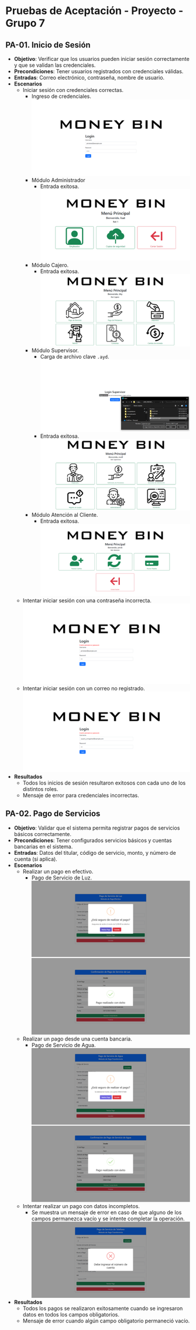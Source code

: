 # Pruebas de Aceptación - Proyecto - Grupo 7

## PA-01. Inicio de Sesión
* **Objetivo**: Verificar que los usuarios pueden iniciar sesión correctamente y que se validan las credenciales.
* **Precondiciones**: Tener usuarios registrados con credenciales válidas.
* **Entradas**: Correo electrónico, contraseña, nombre de usuario.
* **Escenarios**
    - Iniciar sesión con credenciales correctas.
        - Ingreso de credenciales.  
            ![PA-01](./PA-01/1.png)
        - Módulo Administrador
            - Entrada exitosa.  
                ![PA-01](./PA-01/2.png)
        - Módulo Cajero.  
            - Entrada exitosa.  
                ![PA-01](./PA-01/3.png)
        - Módulo Supervisor.  
            - Carga de archivo clave `.ayd`.  
                ![PA-01](./PA-01/4.png)
            - Entrada exitosa.  
                ![PA-01](./PA-01/5.png)
        - Módulo Atención al Cliente.  
            - Entrada exitosa.  
                ![PA-01](./PA-01/6.png)
    - Intentar iniciar sesión con una contraseña incorrecta.
        ![PA-01](./PA-01/7.png)
    - Intentar iniciar sesión con un correo no registrado.
        ![PA-01](./PA-01/8.png)
* **Resultados**
    - Todos los inicios de sesión resultaron exitosos con cada uno de los distintos roles.
    - Mensaje de error para credenciales incorrectas.

## PA-02. Pago de Servicios
* **Objetivo**: Validar que el sistema permita registrar pagos de servicios básicos correctamente.
* **Precondiciones**: Tener configurados servicios básicos y cuentas bancarias en el sistema.
* **Entradas**: Datos del titular, código de servicio, monto, y número de cuenta (si aplica).
* **Escenarios**
    * Realizar un pago en efectivo.
        - Pago de Servicio de Luz.  
            ![PA-02](./PA-02/1.png)
            ![PA-02](./PA-02/2.png)
    * Realizar un pago desde una cuenta bancaria.
        - Pago de Servicio de Agua.  
            ![PA-02](./PA-02/3.png)
            ![PA-02](./PA-02/4.png)
    * Intentar realizar un pago con datos incompletos.
        - Se muestra un mensaje de error en caso de que alguno de los campos permanezca vacío y se intente completar la operación.  
            ![PA-02](./PA-02/5.png)
* **Resultados**
    * Todos los pagos se realizaron exitosamente cuando se ingresaron datos en todos los campos obligatorios.
    * Mensaje de error cuando algún campo obligatorio permaneció vacío.